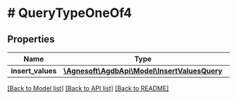 # # QueryTypeOneOf4

## Properties

Name | Type | Description | Notes
------------ | ------------- | ------------- | -------------
**insert_values** | [**\Agnesoft\\AgdbApi\Model\InsertValuesQuery**](InsertValuesQuery.md) |  |

[[Back to Model list]](../../README.md#models) [[Back to API list]](../../README.md#endpoints) [[Back to README]](../../README.md)
